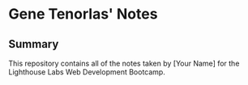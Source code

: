 # Gene Tenorlas' Notes

## Summary 

This repository contains all of the notes taken by [Your Name] for the Lighthouse Labs Web Development Bootcamp.